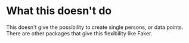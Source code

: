 # What this doesn't do

This doesn't give the possibility to create single persons, or data points. There are other packages that give this flexibility like Faker.